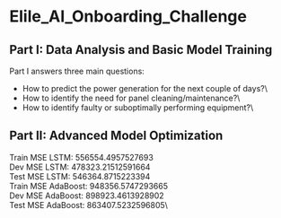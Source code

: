 # Elile_AI_Onboarding_Challenge
## Part I: Data Analysis and Basic Model Training
Part I answers three main questions:
* How to predict the power generation for the next couple of days?\
* How to identify the need for panel cleaning/maintenance?\
* How to identify faulty or suboptimally performing equipment?\
## Part II: Advanced Model Optimization
Train MSE LSTM:  556554.4957527693\
Dev MSE LSTM:  478323.21512591664\
Test MSE LSTM:  546364.8715223394\
Train MSE AdaBoost:  948356.5747293665\
Dev MSE AdaBoost:  898923.4613928902\
Test MSE AdaBoost:  863407.5232596805\

